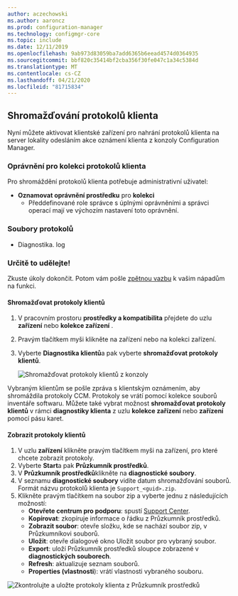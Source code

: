 ```yaml
---
author: aczechowski
ms.author: aaroncz
ms.prod: configuration-manager
ms.technology: configmgr-core
ms.topic: include
ms.date: 12/11/2019
ms.openlocfilehash: 9ab973d83059ba7add6365b6eead4574d0364935
ms.sourcegitcommit: bbf820c35414bf2cba356f30fe047c1a34c5384d
ms.translationtype: MT
ms.contentlocale: cs-CZ
ms.lasthandoff: 04/21/2020
ms.locfileid: "81715834"
---
```

## <a name="client-log-collection"></a>Shromažďování protokolů klienta
<!--4226618-->
Nyní můžete aktivovat klientské zařízení pro nahrání protokolů klienta na server lokality odesláním akce oznámení klienta z konzoly Configuration Manager.

### <a name="permissions-for-client-log-collection"></a>Oprávnění pro kolekci protokolů klienta

Pro shromáždění protokolů klienta potřebuje administrativní uživatel:

- **Oznamovat oprávnění prostředku** pro **kolekci**
  - Předdefinované role správce s úplnými oprávněními a správci operací mají ve výchozím nastavení toto oprávnění. 


### <a name="log-files"></a>Soubory protokolů

- Diagnostika. log


### <a name="try-it-out"></a>Určitě to udělejte!

Zkuste úkoly dokončit. Potom vám pošle [zpětnou vazbu](../../../../understand/find-help.md#product-feedback) k vašim nápadům na funkci.

#### <a name="collect-client-logs"></a>Shromažďovat protokoly klientů

1. V pracovním prostoru **prostředky a kompatibilita** přejdete do uzlu **zařízení** nebo **kolekce zařízení** . 
1. Pravým tlačítkem myši klikněte na zařízení nebo na kolekci zařízení.
1. Vyberte **Diagnostika klientů**a pak vyberte **shromažďovat protokoly klientů**.

   ![Shromažďovat protokoly klientů z konzoly](../../media/4226618-collect-client-logs.png)

Vybraným klientům se pošle zpráva s klientským oznámením, aby shromáždila protokoly CCM. Protokoly se vrátí pomocí kolekce souborů inventáře softwaru. Můžete také vybrat možnost **shromažďovat protokoly klientů** v rámci **diagnostiky klienta** z uzlu **kolekce zařízení** nebo **zařízení** pomocí pásu karet.


#### <a name="view-client-logs"></a>Zobrazit protokoly klientů

1. V uzlu **zařízení** klikněte pravým tlačítkem myši na zařízení, pro které chcete zobrazit protokoly.
1. Vyberte **Start**a pak **Průzkumník prostředků**.
1. V **Průzkumník prostředků**klikněte na **diagnostické soubory**.
1. V seznamu **diagnostické soubory** vidíte datum shromažďování souborů. Formát názvu protokolů klienta je `Support_<guid>.zip`.
1. Klikněte pravým tlačítkem na soubor zip a vyberte jednu z následujících možností:
    - **Otevřete centrum pro podporu**: spustí [Support Center](../../../../support/support-center.md).
    - **Kopírovat**: zkopíruje informace o řádku z Průzkumník prostředků.
    - **Zobrazit soubor**: otevře složku, kde se nachází soubor zip, v Průzkumníkovi souborů.
    - **Uložit**: otevře dialogové okno Uložit soubor pro vybraný soubor.
    - **Export**: uloží Průzkumník prostředků sloupce zobrazené v **diagnostických souborech**.
    - **Refresh**: aktualizuje seznam souborů.
    - **Properties (vlastnosti**): vrátí vlastnosti vybraného souboru. 

![Zkontrolujte a uložte protokoly klienta z Průzkumník prostředků](../../media/4226618-view-collected-client-logs.png)

